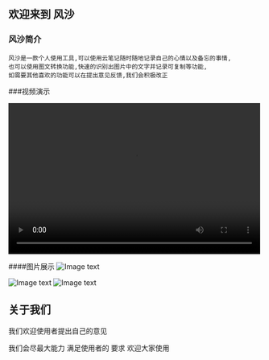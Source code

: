 ## 欢迎来到 风沙


### 风沙简介

    风沙是一款个人使用工具,可以使用云笔记随时随地记录自己的心情以及备忘的事情,
    也可以使用图文转换功能,快速的识别出图片中的文字并记录可复制等功能,
    如需要其他喜欢的功能可以在提出意见反馈,我们会积极改正


###视频演示



<video src="https://github.com/623034345/fengsha.github.io/blob/master/QQ20190830-155544-HD.mp4" controls="controls" width="500" height="300">您的浏览器不支持播放该视频！</video>

####图片展示
![Image text](https://github.com/623034345/fengsha.github.io/blob/master/Simulator%20Screen%20Shot%20-%20iPhone%20Xʀ%20-%202019-08-30%20at%2014.15.00.png)

![Image text](https://github.com/623034345/fengsha.github.io/blob/master/Simulator%20Screen%20Shot%20-%20iPhone%20Xʀ%20-%202019-08-30%20at%2014.22.08.png)
![Image text](https://github.com/623034345/fengsha.github.io/blob/master/Simulator%20Screen%20Shot%20-%20iPhone%20Xʀ%20-%202019-08-30%20at%2015.53.34.png)
## 关于我们
我们欢迎使用者提出自己的意见

我们会尽最大能力
满足使用者的
要求
欢迎大家使用


